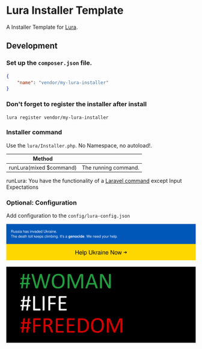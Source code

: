 # Lura Installer Template

A Installer Template for [Lura](https://github.com/Muetze42/lura).

## Development

### Set up the `composer.json` file.

```json
{
    "name": "vendor/my-lura-installer"
}
```

### Don't forget to register the installer after install

```shell
lura register vendor/my-lura-installer
```

### Installer command

Use the `lura/Installer.php`. No Namespace, no autoload!.

| Method                  |                           |
|-------------------------|---------------------------|
| runLura(mixed $command) | The running command.      |

runLura: You have the functionality of a [Laravel command](https://laravel.com/docs/artisan) except Input Expectations

### Optional: Configuration

Add configuration to the `config/lura-config.json`

[![Stand With Ukraine](https://raw.githubusercontent.com/vshymanskyy/StandWithUkraine/main/banner2-direct.svg)](https://vshymanskyy.github.io/StandWithUkraine/)

[![Woman. Life. Freedom.](https://raw.githubusercontent.com/Muetze42/Muetze42/2033b219c6cce0cb656c34da5246434c27919bcd/files/iran-banner-big.svg)](https://linktr.ee/CurrentPetitionsFreeIran)
